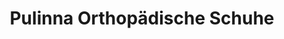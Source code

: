 ---
title: "Pulinna Orthopädische Schuhe"
url: /trossingen/pulinna-orthopaedische-schuhe/
shop: Schuhe
---